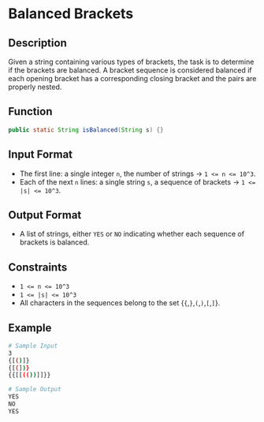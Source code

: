# Balanced Brackets

## Description

Given a string containing various types of brackets, the task is to determine if the brackets are balanced. A bracket sequence is considered balanced if each opening bracket has a corresponding closing bracket and the pairs are properly nested.

## Function

```java
public static String isBalanced(String s) {}
```

## Input Format

- The first line: a single integer `n`, the number of strings &rarr; `1 <= n <= 10^3`.
- Each of the next `n` lines: a single string `s`, a sequence of brackets &rarr; `1 <= |s| <= 10^3`.

## Output Format

- A list of strings, either `YES` or `NO` indicating whether each sequence of brackets is balanced.

## Constraints

- `1 <= n <= 10^3`
- `1 <= |s| <= 10^3`
- All characters in the sequences belong to the set {`{`,`}`,`(`,`)`,`[`,`]`}.

## Example

```bash
# Sample Input
3
{[()]}
{[(])}
{{[[(())]]}}

# Sample Output
YES
NO
YES
```
